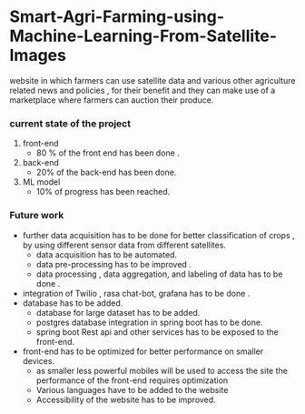 # Smart-Agri-Farming-using-Machine-Learning-From-Satellite-Images
website in which farmers can use satellite data and various other agriculture related news and policies , for their benefit and they can make use of a marketplace where farmers can auction their produce.
### current state of the project 
1. front-end
	- 80 % of the front end has been done .
2. back-end 
	- 20% of the back-end has been done. 
3. ML model
	- 10% of progress has been reached.
### Future work 
- further data acquisition has to be done for better classification of crops , by using different sensor data from different satellites.
	- data acquisition has to be automated.
	- data pre-processing has to be improved .
	- data processing , data aggregation, and labeling of data has to be done .
- integration of Twilio , rasa chat-bot, grafana has to be done .
- database has to be added.
	- database for large dataset has to be added.
	- postgres database integration in spring boot has to be done.
	- spring boot Rest api and other services  has to be exposed to the front-end.
- front-end has to be optimized for better performance on smaller devices.
	- as smaller less powerful mobiles will be used to access the site the performance of the front-end requires optimization
	- Various languages have to be added to the website 
	- Accessibility of the website has to be improved.
